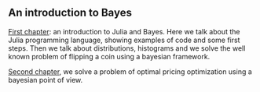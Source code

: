 ## An introduction to Bayes

[First chapter](https://lambdaclass.com/practical_bayes/introduction/intro.jl.html): an introduction to Julia and Bayes.
 Here we talk about the Julia programming language, showing examples of code and some first steps. Then we talk about distributions, histograms and we solve the well known problem of flipping a coin using a bayesian framework.

[Second chapter](https://lambdaclass.com/practical_bayes/optimal_pricing/optimal-pricing-chapter.jl.html), we solve a problem of optimal pricing optimization using a bayesian point of view.

